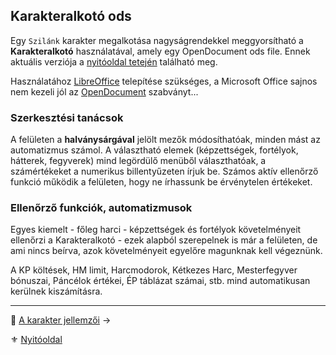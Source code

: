 ## Karakteralkotó ods

Egy `Szilánk` karakter megalkotása nagyságrendekkel meggyorsítható a **Karakteralkotó** használatával, amely egy OpenDocument ods file. Ennek aktuális verziója a [nyitóoldal tetején](start.md#karakteralkot%C3%B3) található meg. 

<!-- markdown-link-check-disable -->
Használatához [LibreOffice](https://www.libreoffice.org/download/download/) telepítése szükséges, a Microsoft Office sajnos nem kezeli jól az <!-- markdown-link-check-disable --> [OpenDocument](https://groups.oasis-open.org/communities/tc-community-home2?CommunityKey=4bf06d41-79ad-4c58-9e8e-018dc7d05da8) <!-- markdown-link-check-enable --> szabványt...


### Szerkesztési tanácsok

A felületen a **halványsárgával** jelölt mezők módosíthatóak, minden mást az automatizmus számol. A választható elemek (képzettségek, fortélyok, hátterek, fegyverek) mind legördülő menüből választhatóak, a számértékeket a numerikus billentyűzeten írjuk be. Számos aktív ellenőrző funkció működik a felületen, hogy ne írhassunk be érvénytelen értékeket.

### Ellenőrző funkciók, automatizmusok

Egyes kiemelt - főleg harci - képzettségek és fortélyok követelményeit ellenőrzi a Karakteralkotó - ezek alapból szerepelnek is már a felületen, de ami nincs beírva, azok követelményeit egyelőre magunknak kell végeznünk.

A KP költések, HM limit, Harcmodorok, Kétkezes Harc, Mesterfegyver bónuszai, Páncélok értékei, ÉP táblázat számai, stb. mind automatikusan kerülnek kiszámításra.

---

🔗 [A karakter jellemzői](010_03_00_karakter_jellemzoi.md) →

⚜️ [Nyitóoldal](start.md#1-karakteralkot%C3%A1s)
